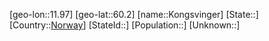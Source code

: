 ﻿---
location: [60.2,11.97]
type: City
tags:
- geo/City


SpocWebEntityId: 31558
isDeleted: false
confidential: public

---
[geo-lon::11.97]
[geo-lat::60.2]
[name::Kongsvinger]
[State::]
[Country::[Norway](geo/Continent/Europe/Norway.md)]
[StateId::]
[Population::]
[Unknown::]

